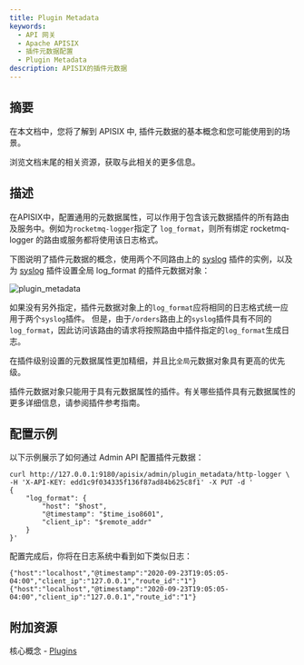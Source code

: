 ```yaml
---
title: Plugin Metadata
keywords:
  - API 网关
  - Apache APISIX
  - 插件元数据配置
  - Plugin Metadata
description: APISIX的插件元数据
---
```


<!--
#
# Licensed to the Apache Software Foundation (ASF) under one or more
# contributor license agreements.  See the NOTICE file distributed with
# this work for additional information regarding copyright ownership.
# The ASF licenses this file to You under the Apache License, Version 2.0
# (the "License"); you may not use this file except in compliance with
# the License.  You may obtain a copy of the License at
#
#     http://www.apache.org/licenses/LICENSE-2.0
#
# Unless required by applicable law or agreed to in writing, software
# distributed under the License is distributed on an "AS IS" BASIS,
# WITHOUT WARRANTIES OR CONDITIONS OF ANY KIND, either express or implied.
# See the License for the specific language governing permissions and
# limitations under the License.
#
-->

## 摘要

在本文档中，您将了解到 APISIX 中, 插件元数据的基本概念和您可能使用到的场景。

浏览文档末尾的相关资源，获取与此相关的更多信息。

## 描述

在APISIX中，配置通用的元数据属性，可以作用于包含该元数据插件的所有路由及服务中。例如为`rocketmq-logger`指定了 `log_format`，则所有绑定 rocketmq-logger 的路由或服务都将使用该日志格式。

下图说明了插件元数据的概念，使用两个不同路由上的 [syslog](https://apisix.apache.org/zh/docs/apisix/plugins/syslog/)  插件的实例，以及为 [syslog](https://apisix.apache.org/zh/docs/apisix/plugins/syslog/)  插件设置全局 log_format 的插件元数据对象：

![plugin_metadata](https://static.apiseven.com/uploads/2023/04/17/Z0OFRQhV_plugin%20metadata.svg)

如果没有另外指定，插件元数据对象上的`log_format`应将相同的日志格式统一应用于两个`syslog`插件。 但是，由于`/orders`路由上的`syslog`插件具有不同的`log_format`，因此访问该路由的请求将按照路由中插件指定的`log_format`生成日志。

在插件级别设置的元数据属性更加精细，并且比`全局`元数据对象具有更高的优先级。

插件元数据对象只能用于具有元数据属性的插件。有关哪些插件具有元数据属性的更多详细信息，请参阅插件参考指南。

## 配置示例

以下示例展示了如何通过 Admin API 配置插件元数据：

```shell
curl http://127.0.0.1:9180/apisix/admin/plugin_metadata/http-logger \
-H 'X-API-KEY: edd1c9f034335f136f87ad84b625c8f1' -X PUT -d '
{
    "log_format": {
        "host": "$host",
        "@timestamp": "$time_iso8601",
        "client_ip": "$remote_addr"
    }
}'
```

配置完成后，你将在日志系统中看到如下类似日志：

```shell
{"host":"localhost","@timestamp":"2020-09-23T19:05:05-04:00","client_ip":"127.0.0.1","route_id":"1"}
{"host":"localhost","@timestamp":"2020-09-23T19:05:05-04:00","client_ip":"127.0.0.1","route_id":"1"}
```

## 附加资源

核心概念 - [Plugins](https://apisix.apache.org/docs/apisix/terminology/plugin/)
